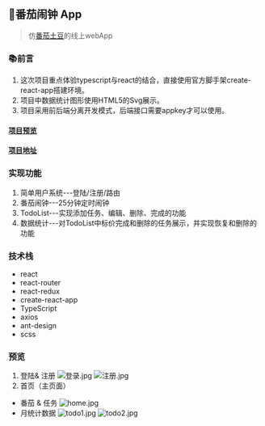 ## 🍅番茄闹钟 App
> 仿[番茄土豆](https://pomotodo.com/app/)的线上webApp

### 📚前言
1. 这次项目重点体验typescript与react的结合，直接使用官方脚手架create-react-app搭建环境。
2. 项目中数据统计图形使用HTML5的Svg展示。
3. 项目采用前后端分离开发模式，后端接口需要appkey才可以使用。


#### [项目预览](https://808Mak1r.github.io/tomato/)
#### [项目地址](https://github.com/808Mak1r/tomato)


### 实现功能
1. 简单用户系统---登陆/注册/路由
2. 番茄闹钟---25分钟定时闹钟
3. TodoList---实现添加任务、编辑、删除、完成的功能
4. 数据统计---对TodoList中标价完成和删除的任务展示，并实现恢复和删除的功能


### 技术栈
- react
- react-router
- react-redux
- create-react-app
- TypeScript
- axios
- ant-design
- scss


### 预览
1. 登陆& 注册
![登录.jpg](https://i.loli.net/2019/08/06/ZawPRY2beEzn8uV.jpg)
![注册.jpg](https://i.loli.net/2019/08/06/UkLXVpmfQcMFyAh.jpg)
2. 首页（主页面）
  - 番茄 & 任务
![home.jpg](https://i.loli.net/2019/08/06/jdpwovTA37gqQMK.jpg)
  - 月统计数据
![todo1.jpg](https://i.loli.net/2019/08/06/8vZtkdemAXcPNfw.jpg)
![todo2.jpg](https://i.loli.net/2019/08/06/6BIsWzX3cSQ2oZM.jpg)

